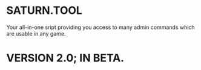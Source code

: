 # SATURN.TOOL
Your all-in-one sript providing you access to many admin commands which are usable in any game.

# VERSION 2.0; IN BETA.
